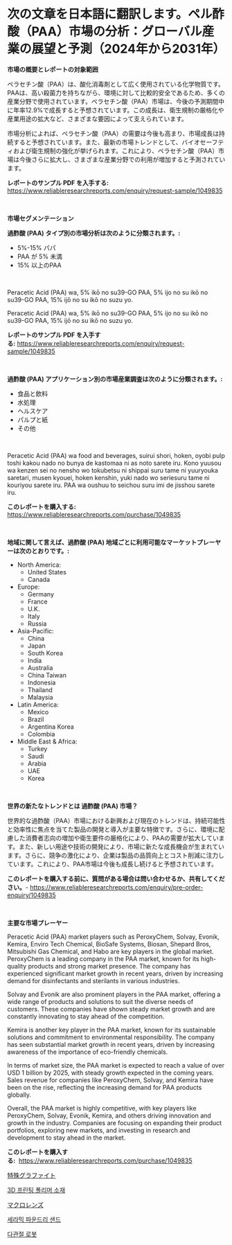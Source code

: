 <p><h1>次の文章を日本語に翻訳します。ペル酢酸（PAA）市場の分析：グローバル産業の展望と予測（2024年から2031年）</h1></p><p><strong>市場の概要とレポートの対象範囲</strong></p>
<p><p>ペラセチン酸（PAA）は、酸化消毒剤として広く使用されている化学物質です。PAAは、高い殺菌力を持ちながら、環境に対して比較的安全であるため、多くの産業分野で使用されています。ペラセチン酸（PAA）市場は、今後の予測期間中に年率12.9%で成長すると予想されています。この成長は、衛生規制の厳格化や産業用途の拡大など、さまざまな要因によって支えられています。</p><p>市場分析によれば、ペラセチン酸（PAA）の需要は今後も高まり、市場成長は持続すると予想されています。また、最新の市場トレンドとして、バイオセーフティおよび衛生規制の強化が挙げられます。これにより、ペラセチン酸（PAA）市場は今後さらに拡大し、さまざまな産業分野での利用が増加すると予測されています。</p></p>
<p><strong>レポートのサンプル PDF を入手する:</strong> <a href="https://www.reliableresearchreports.com/enquiry/request-sample/1049835">https://www.reliableresearchreports.com/enquiry/request-sample/1049835</a></p>
<p>&nbsp;</p>
<p><strong>市場セグメンテーション</strong></p>
<p><strong>過酢酸 (PAA) タイプ別の市場分析は次のように分類されます。:</strong></p>
<p><ul><li>5%-15% パパ</li><li>PAA が 5% 未満</li><li>15% 以上のPAA</li></ul></p>
<p>&nbsp;</p>
<p><p>Peracetic Acid (PAA) wa, 5% ikō no su39-GO PAA, 5% ijo no su ikō no su39-GO PAA, 15% ijō no su ikō no suzu yo.</p><p>Peracetic Acid (PAA) wa, 5% ikō no su39-GO PAA, 5% ijo no su ikō no su39-GO PAA, 15% ijō no su ikō no suzu yo.</p></p>
<p><strong>レポートのサンプル PDF を入手する:</strong>&nbsp;<a href="https://www.reliableresearchreports.com/enquiry/request-sample/1049835">https://www.reliableresearchreports.com/enquiry/request-sample/1049835</a></p>
<p>&nbsp;</p>
<p><strong> 過酢酸 (PAA) アプリケーション別の市場産業調査は次のように分類されます。:</strong></p>
<p><ul><li>食品と飲料</li><li>水処理</li><li>ヘルスケア</li><li>パルプと紙</li><li>その他</li></ul></p>
<p>&nbsp;</p>
<p><p>Peracetic Acid (PAA) wa food and beverages, suirui shori, hoken, oyobi pulp toshi kakou nado no bunya de kastomaa ni as noto sarete iru. Kono yuusou wa kenzen sei no nensho wo tokubetsu ni shippai suru tame ni yuuryouka saretari, musen kyouei, hoken kenshin, yuki nado wo seriesuru tame ni kouriyou sarete iru. PAA wa oushuu to seichou suru imi de jisshou sarete iru.</p></p>
<p><strong>このレポートを購入する:</strong>&nbsp; <a href="https://www.reliableresearchreports.com/purchase/1049835">https://www.reliableresearchreports.com/purchase/1049835</a></p>
<p>&nbsp;</p>
<p><strong>地域に関して言えば、過酢酸 (PAA) 地域ごとに利用可能なマーケットプレーヤーは次のとおりです。:</strong></p>
<p><ul>
    <li>
        North America:
        <ul>
            <li>United States</li>
            <li>Canada</li>
        </ul>
    </li>
    <li>
        Europe:
        <ul>
            <li>Germany</li>
            <li>France</li>
            <li>U.K.</li>
            <li>Italy</li>
            <li>Russia</li>
        </ul>
    </li>
    <li>
        Asia-Pacific:
        <ul>
            <li>China</li>
            <li>Japan</li>
            <li>South Korea</li>
            <li>India</li>
            <li>Australia</li>
            <li>China Taiwan</li>
            <li>Indonesia</li>
            <li>Thailand</li>
            <li>Malaysia</li>
        </ul>
    </li>
    <li>
        Latin America:
        <ul>
            <li>Mexico</li>
            <li>Brazil</li>
            <li>Argentina Korea</li>
            <li>Colombia</li>
        </ul>
    </li>
    <li>
        Middle East & Africa:
        <ul>
            <li>Turkey</li>
            <li>Saudi</li>
            <li>Arabia</li>
            <li>UAE</li>
            <li>Korea</li>
        </ul>
    </li>
    </ul></p>
<p>&nbsp;</p>
<p><strong>世界の新たなトレンドとは 過酢酸 (PAA) 市場？</strong></p>
<p><p>世界的な過酢酸（PAA）市場における新興および現在のトレンドは、持続可能性と効率性に焦点を当てた製品の開発と導入が主要な特徴です。さらに、環境に配慮した消費者志向の増加や衛生要件の厳格化により、PAAの需要が拡大しています。また、新しい用途や技術の開発により、市場に新たな成長機会が生まれています。さらに、競争の激化により、企業は製品の品質向上とコスト削減に注力しています。これにより、PAA市場は今後も成長し続けると予想されています。</p></p>
<p><strong>このレポートを購入する前に、質問がある場合は問い合わせるか、共有してください。</strong>- <a href="https://www.reliableresearchreports.com/enquiry/pre-order-enquiry/1049835">https://www.reliableresearchreports.com/enquiry/pre-order-enquiry/1049835</a></p>
<p>&nbsp;</p>
<p><strong>主要な市場プレーヤー</strong></p>
<p><p>Peracetic Acid (PAA) market players such as PeroxyChem, Solvay, Evonik, Kemira, Enviro Tech Chemical, BioSafe Systems, Biosan, Shepard Bros, Mitsubishi Gas Chemical, and Habo are key players in the global market. PeroxyChem is a leading company in the PAA market, known for its high-quality products and strong market presence. The company has experienced significant market growth in recent years, driven by increasing demand for disinfectants and sterilants in various industries.</p><p>Solvay and Evonik are also prominent players in the PAA market, offering a wide range of products and solutions to suit the diverse needs of customers. These companies have shown steady market growth and are constantly innovating to stay ahead of the competition.</p><p>Kemira is another key player in the PAA market, known for its sustainable solutions and commitment to environmental responsibility. The company has seen substantial market growth in recent years, driven by increasing awareness of the importance of eco-friendly chemicals.</p><p>In terms of market size, the PAA market is expected to reach a value of over USD 1 billion by 2025, with steady growth expected in the coming years. Sales revenue for companies like PeroxyChem, Solvay, and Kemira have been on the rise, reflecting the increasing demand for PAA products globally.</p><p>Overall, the PAA market is highly competitive, with key players like PeroxyChem, Solvay, Evonik, Kemira, and others driving innovation and growth in the industry. Companies are focusing on expanding their product portfolios, exploring new markets, and investing in research and development to stay ahead in the market.</p></p>
<p><strong>このレポートを購入する:</strong>&nbsp;&nbsp;<a href="https://www.reliableresearchreports.com/purchase/1049835">https://www.reliableresearchreports.com/purchase/1049835</a></p>
<p><p><a href="https://github.com/joaejkdzgyljvo6/Market-Research-Report-List-1/blob/main/1573207189842.md">特殊グラファイト</a></p><p><a href="https://github.com/idcefvhkdut6/Market-Research-Report-List-1/blob/main/2527474189716.md">3D 프린팅 폴리머 소재</a></p><p><a href="https://github.com/ppmazlotr77499/Market-Research-Report-List-1/blob/main/6478242189841.md">マクロレンズ</a></p><p><a href="https://medium.com/@kellylyncyh543964/%EC%84%B8%EB%9D%BC%EB%AF%B9-%EC%A3%BC%EC%A1%B0%EC%9A%A9-%EB%AA%A8%EB%9E%98-%EC%8B%9C%EC%9E%A5-%EC%9C%A0%ED%98%95-%EC%9D%91%EC%9A%A9-%EB%B0%8F-%EC%A7%80%EB%A6%AC%EB%B3%84-%ED%8F%AC%EA%B4%84%EC%A0%81%EC%9D%B8-%ED%8F%89%EA%B0%80-6f93387adbce">세라믹 파운드리 샌드</a></p><p><a href="https://github.com/vsap75a286l/Market-Research-Report-List-1/blob/main/2674668189717.md">다관절 로봇</a></p></p>